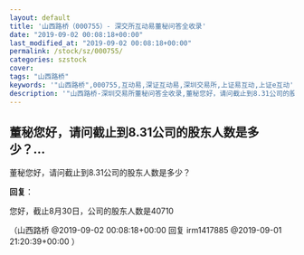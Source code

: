 ```yaml
---
layout: default
title: '山西路桥（000755）- 深交所互动易董秘问答全收录'
date: "2019-09-02 00:08:18+00:00"
last_modified_at: "2019-09-02 00:08:18+00:00"
permalink: /stock/sz/000755/
categories: szstock
cover: 
tags: "山西路桥"
keywords: '"山西路桥",000755,互动易,深证互动易,深圳交易所,上证易互动,上证e互动'
description: '"山西路桥-深圳交易所董秘问答全收录,董秘您好，请问截止到8.31公司的股东人数是多少？"'
---
```


## 董秘您好，请问截止到8.31公司的股东人数是多少？...

董秘您好，请问截止到8.31公司的股东人数是多少？

**回复**：

您好，截止8月30日，公司的股东人数是40710 

（山西路桥  @2019-09-02 00:08:18+00:00 回复 irm1417885  @2019-09-01 21:20:39+00:00 ）

